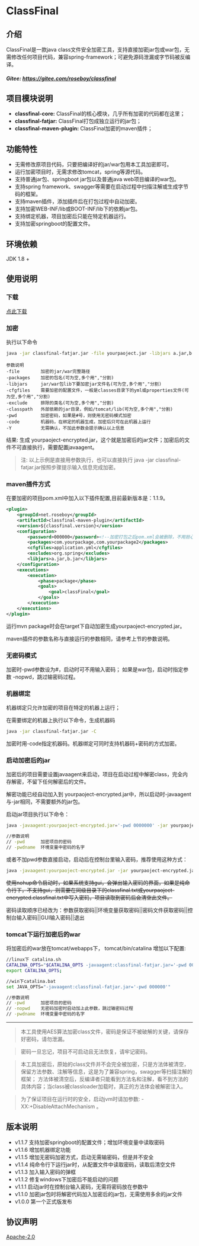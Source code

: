 # ClassFinal

## 介绍
ClassFinal是一款java class文件安全加密工具，支持直接加密jar包或war包，无需修改任何项目代码，兼容spring-framework；可避免源码泄漏或字节码被反编译。

##### Gitee: https://gitee.com/roseboy/classfinal

## 项目模块说明
* **classfinal-core:** ClassFinal的核心模块，几乎所有加密的代码都在这里；
* **classfinal-fatjar:** ClassFinal打包成独立运行的jar包；
* **classfinal-maven-plugin:** ClassFinal加密的maven插件；

## 功能特性
* 无需修改原项目代码，只要把编译好的jar/war包用本工具加密即可。
* 运行加密项目时，无需求修改tomcat，spring等源代码。
* 支持普通jar包、springboot jar包以及普通java web项目编译的war包。
* 支持spring framework、swagger等需要在启动过程中扫描注解或生成字节码的框架。
* 支持maven插件，添加插件后在打包过程中自动加密。
* 支持加密WEB-INF/lib或BOOT-INF/lib下的依赖jar包。
* 支持绑定机器，项目加密后只能在特定机器运行。
* 支持加密springboot的配置文件。

## 环境依赖
JDK 1.8 +

## 使用说明

### 下载
[点此下载](https://repo1.maven.org/maven2/net/roseboy/classfinal-fatjar/1.1.9/classfinal-fatjar-1.1.9.jar)

### 加密

执行以下命令

```sh
java -jar classfinal-fatjar.jar -file yourpaoject.jar -libjars a.jar,b.jar -packages com.yourpackage,com.yourpackage2 -exclude com.yourpackage.Main -pwd 123456 -Y
```

```text
参数说明
-file        加密的jar/war完整路径
-packages    加密的包名(可为空,多个用","分割)
-libjars     jar/war包lib下要加密jar文件名(可为空,多个用","分割)
-cfgfiles    需要加密的配置文件，一般是classes目录下的yml或properties文件(可为空,多个用","分割)
-exclude     排除的类名(可为空,多个用","分割)
-classpath   外部依赖的jar目录，例如/tomcat/lib(可为空,多个用","分割)
-pwd         加密密码，如果是#号，则使用无密码模式加密
-code        机器码，在绑定的机器生成，加密后只可在此机器上运行
-Y           无需确认，不加此参数会提示确认以上信息
```

结果: 生成 yourpaoject-encrypted.jar，这个就是加密后的jar文件；加密后的文件不可直接执行，需要配置javaagent。

> 注:
> 以上示例是直接用参数执行，也可以直接执行 java -jar classfinal-fatjar.jar按照步骤提示输入信息完成加密。

### maven插件方式

在要加密的项目pom.xml中加入以下插件配置,目前最新版本是：1.1.9。
```xml
<plugin>
    <groupId>net.roseboy</groupId>
    <artifactId>classfinal-maven-plugin</artifactId>
    <version>${classfinal.version}</version>
    <configuration>
        <password>000000</password><!--加密打包之后pom.xml会被删除，不用担心在jar包里找到此密码-->
        <packages>com.yourpackage,com.yourpackage2</packages>
        <cfgfiles>application.yml</cfgfiles>
        <excludes>org.spring</excludes>
        <libjars>a.jar,b.jar</libjars>
    </configuration>
    <executions>
        <execution>
            <phase>package</phase>
            <goals>
                <goal>classFinal</goal>
            </goals>
        </execution>
    </executions>
</plugin>
```
运行mvn package时会在target下自动加密生成yourpaoject-encrypted.jar。

maven插件的参数名称与直接运行的参数相同，请参考上节的参数说明。

### 无密码模式

加密时-pwd参数设为#，启动时可不用输入密码；
如果是war包，启动时指定参数 -nopwd，跳过输密码过程。

### 机器绑定

机器绑定只允许加密的项目在特定的机器上运行；

在需要绑定的机器上执行以下命令，生成机器码
```sh
java -jar classfinal-fatjar.jar -C
```
加密时用-code指定机器码。机器绑定可同时支持机器码+密码的方式加密。


### 启动加密后的jar

加密后的项目需要设置javaagent来启动，项目在启动过程中解密class，完全内存解密，不留下任何解密后的文件。

解密功能已经自动加入到 yourpaoject-encrypted.jar中，所以启动时-javaagent与-jar相同，不需要额外的jar包。

启动jar项目执行以下命令：

```sh
java -javaagent:yourpaoject-encrypted.jar='-pwd 0000000' -jar yourpaoject-encrypted.jar

//参数说明
// -pwd      加密项目的密码  
// -pwdname  环境变量中密码的名字
```

或者不加pwd参数直接启动，启动后在控制台里输入密码，推荐使用这种方式：

```sh
java -javaagent:yourpaoject-encrypted.jar -jar yourpaoject-encrypted.jar
```
~~使用nohup命令启动时，如果系统支持gui，会弹出输入密码的界面，如果是纯命令行下，不支持gui，则需要在同级目录下的classfinal.txt或yourpaoject-encrypted.classfinal.txt中写入密码，项目读取到密码后会清空此文件。~~

密码读取顺序已经改为：参数获取密码||环境变量获取密码||密码文件获取密码||控制台输入密码||GUI输入密码||退出


### tomcat下运行加密后的war

将加密后的war放在tomcat/webapps下，
tomcat/bin/catalina 增加以下配置:

```sh
//linux下 catalina.sh
CATALINA_OPTS="$CATALINA_OPTS -javaagent:classfinal-fatjar.jar='-pwd 0000000'";
export CATALINA_OPTS;

//win下catalina.bat
set JAVA_OPTS="-javaagent:classfinal-fatjar.jar='-pwd 000000'"

//参数说明 
// -pwd      加密项目的密码  
// -nopwd    无密码加密时启动加上此参数，跳过输密码过程
// -pwdname  环境变量中密码的名字
```

-------------------------

> 本工具使用AES算法加密class文件，密码是保证不被破解的关键，请保存好密码，请勿泄漏。

> 密码一旦忘记，项目不可启动且无法恢复，请牢记密码。

> 本工具加密后，原始的class文件并不会完全被加密，只是方法体被清空，保留方法参数、注解等信息，这是为了兼容spring，swagger等扫描注解的框架；
方法体被清空后，反编译者只能看到方法名和注解，看不到方法的具体内容；当class被classloader加载时，真正的方法体会被解密注入。

> 为了保证项目在运行时的安全，启动jvm时请加参数:  -XX:+DisableAttachMechanism 。


## 版本说明
* v1.1.7 支持加密springboot的配置文件；增加环境变量中读取密码
* v1.1.6 增加机器绑定功能
* v1.1.5 增加无密码加密方式，启动无需输密码，但是并不安全
* v1.1.4 纯命令行下运行jar时，从配置文件中读取密码，读取后清空文件
* v1.1.3 加入输入密码的弹框
* v1.1.2 修复windows下加密后不能启动的问题
* v1.1.1 启动jar时在控制台输入密码，无需将密码放在参数中
* v1.1.0 加密jar包时将解密代码加入加密后的jar包，无需使用多余的jar文件
* v1.0.0 第一个正式版发布


## 协议声明
[Apache-2.0](http://www.apache.org/licenses/LICENSE-2.0)
